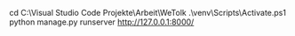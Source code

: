 cd C:\Visual Studio Code Projekte\Arbeit\WeTolk
.\venv\Scripts\Activate.ps1
python manage.py runserver
http://127.0.0.1:8000/
